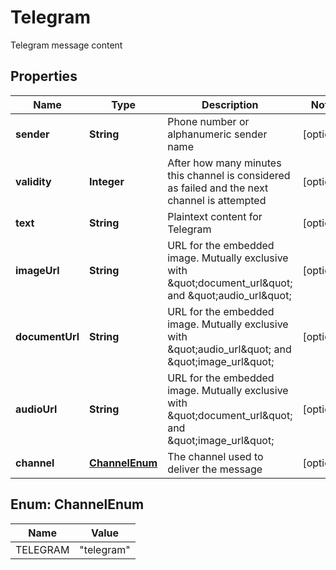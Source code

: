 

# Telegram

Telegram message content
## Properties

Name | Type | Description | Notes
------------ | ------------- | ------------- | -------------
**sender** | **String** | Phone number or alphanumeric sender name |  [optional]
**validity** | **Integer** | After how many minutes this channel is considered as failed and the next channel is attempted |  [optional]
**text** | **String** | Plaintext content for Telegram |  [optional]
**imageUrl** | **String** | URL for the embedded image. Mutually exclusive with \&quot;document_url\&quot; and \&quot;audio_url\&quot; |  [optional]
**documentUrl** | **String** | URL for the embedded image. Mutually exclusive with \&quot;audio_url\&quot; and \&quot;image_url\&quot; |  [optional]
**audioUrl** | **String** | URL for the embedded image. Mutually exclusive with \&quot;document_url\&quot; and \&quot;image_url\&quot; |  [optional]
**channel** | [**ChannelEnum**](#ChannelEnum) | The channel used to deliver the message |  [optional]



## Enum: ChannelEnum

Name | Value
---- | -----
TELEGRAM | &quot;telegram&quot;




